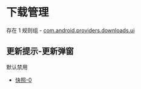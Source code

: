 # 下载管理

存在 1 规则组 - [com.android.providers.downloads.ui](/src/apps/com.android.providers.downloads.ui.ts)

## 更新提示-更新弹窗

默认禁用

- [快照-0](https://i.gkd.li/import/13631769)
